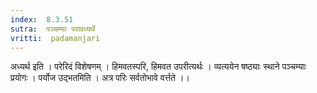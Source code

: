 ```yaml
---
index:  8.3.51
sutra:  पञ्चम्याः परावध्यर्थे
vritti:  padamanjari
---
```


अध्यर्थ इति । परेरिदं विशेषणम् । हिमवतस्परि, हिमवत उपरीत्यर्थः । व्यत्ययेन षष्ठ्याः स्थाने पञ्चम्याः प्रयोगः ।
पर्योज उद्भतमिति । अत्र परिः सर्वतोभावे वर्त्तते ।।
